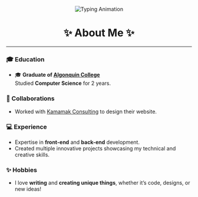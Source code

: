 <p align="center">
  <img src="https://readme-typing-svg.demolab.com?font=Dancing+Script&weight=700&size=30&pause=500&color=C084FC&center=true&width=500&lines=Hi%2C+I'm+Astha+Pundir!+👋;Welcome+to+my+GitHub+profile!" alt="Typing Animation">
</p>


<h1 align="center">
✨ About Me ✨
</h1>

---

### 🎓 Education  
- 🎓 **Graduate of [Algonquin College](https://algonquincollege.com)**  
  Studied **Computer Science** for 2 years.  

### 🌟 Collaborations  
- Worked with [Kamamak Consulting](https://www.kamamakconsulting.ca) to design their website.  

### 💻 Experience  
- Expertise in **front-end** and **back-end** development.  
- Created multiple innovative projects showcasing my technical and creative skills.

### ✨ Hobbies  
- I love **writing** and **creating unique things**, whether it’s code, designs, or new ideas!




